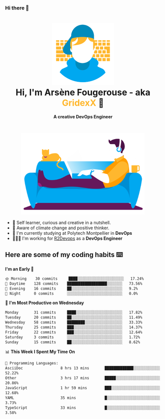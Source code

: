 ### Hi there 👋

<!--
**GridexX/gridexx** is a ✨ _special_ ✨ repository because its `README.md` (this file) appears on your GitHub profile.

Here are some ideas to get you started:

- 🔭 I’m currently working on ...
- 🌱 I’m currently learning ...
- 👯 I’m looking to collaborate on ...
- 🤔 I’m looking for help with ...
- 💬 Ask me about ...
- 📫 How to reach me: ...
- 😄 Pronouns: ...
- ⚡ Fun fact: ...
-->


<!-- Header -->
<h1 align="center">
  <img src="./images/user_profile.png" width="200">
  <br>
  Hi, I'm Arsène Fougerouse - aka <span style="color:#ffb72e">GridexX</span> 👋
</h1>


<p align="center">
  <b>A creative DevOps Engineer </b>
</p>
<br/>
<p align="center">
  <img src="./images/man_couch.png" width="400">
</p>

- 🎨 Self learner, curious and creative in a nutshell. 
- 🌱 Aware of climate change and positive thinker.
- 📕 I'm currently studying at Polytech Montpellier in **DevOps**
- 👨🏻‍💻 I'm working for [R2Devops](https://r2devops.io) as a **DevOps Engineer**


## Here are some of my coding habits ⌨️

<!-- Add a section about tech and Ops stack
  Like this one : https://github.com/Xanthus58#-tech-stack
-->
<!--START_SECTION:waka-->
**I'm an Early 🐤** 

```text
🌞 Morning    30 commits     ████░░░░░░░░░░░░░░░░░░░░░   17.24% 
🌆 Daytime    128 commits    ██████████████████░░░░░░░   73.56% 
🌃 Evening    16 commits     ██░░░░░░░░░░░░░░░░░░░░░░░   9.2% 
🌙 Night      0 commits      ░░░░░░░░░░░░░░░░░░░░░░░░░   0.0%

```
📅 **I'm Most Productive on Wednesday** 

```text
Monday       31 commits     ████░░░░░░░░░░░░░░░░░░░░░   17.82% 
Tuesday      20 commits     ██░░░░░░░░░░░░░░░░░░░░░░░   11.49% 
Wednesday    58 commits     ████████░░░░░░░░░░░░░░░░░   33.33% 
Thursday     25 commits     ███░░░░░░░░░░░░░░░░░░░░░░   14.37% 
Friday       22 commits     ███░░░░░░░░░░░░░░░░░░░░░░   12.64% 
Saturday     3 commits      ░░░░░░░░░░░░░░░░░░░░░░░░░   1.72% 
Sunday       15 commits     ██░░░░░░░░░░░░░░░░░░░░░░░   8.62%

```


📊 **This Week I Spent My Time On** 

```text
💬 Programming Languages: 
AsciiDoc                 8 hrs 13 mins       █████████████░░░░░░░░░░░░   52.22% 
Other                    3 hrs 17 mins       █████░░░░░░░░░░░░░░░░░░░░   20.86% 
JavaScript               1 hr 59 mins        ███░░░░░░░░░░░░░░░░░░░░░░   12.68% 
YAML                     35 mins             █░░░░░░░░░░░░░░░░░░░░░░░░   3.73% 
TypeScript               33 mins             █░░░░░░░░░░░░░░░░░░░░░░░░   3.58%

```


<!--END_SECTION:waka-->
